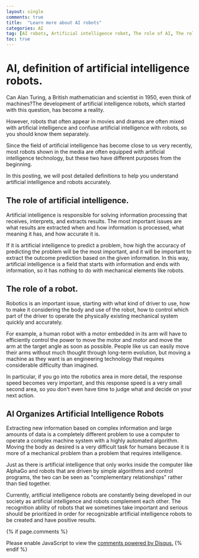 ```yaml
---
layout: single
comments: true
title:  "Learn more about AI robots"
categories: AI
tag: [AI robots, Artificial intelligence robot, The role of AI, The role of a robot, Definition of artificial intelligence]
toc: true
---
```




# AI, definition of artificial intelligence robots.

Can Alan Turing, a British mathematician and scientist in 1950, even think of machines?The development of artificial intelligence robots, which started with this question, has become a reality.

However, robots that often appear in movies and dramas are often mixed with artificial intelligence and confuse artificial intelligence with robots, so you should know them separately.

Since the field of artificial intelligence has become close to us very recently, most robots shown in the media are often equipped with artificial intelligence technology, but these two have different purposes from the beginning.

In this posting, we will post detailed definitions to help you understand artificial intelligence and robots accurately.


## The role of artificial intelligence.

Artificial intelligence is responsible for solving information processing that receives, interprets, and extracts results. The most important issues are what results are extracted when and how information is processed, what meaning it has, and how accurate it is.

If it is artificial intelligence to predict a problem, how high the accuracy of predicting the problem will be the most important, and it will be important to extract the outcome prediction based on the given information. In this way, artificial intelligence is a field that starts with information and ends with information, so it has nothing to do with mechanical elements like robots.


## The role of a robot.

Robotics is an important issue, starting with what kind of driver to use, how to make it considering the body and use of the robot, how to control which part of the driver to operate the physically existing mechanical system quickly and accurately.

For example, a human robot with a motor embedded in its arm will have to efficiently control the power to move the motor and motor and move the arm at the target angle as soon as possible. People like us can easily move their arms without much thought through long-term evolution, but moving a machine as they want is an engineering technology that requires considerable difficulty than imagined.

In particular, if you go into the robotics area in more detail, the response speed becomes very important, and this response speed is a very small second area, so you don't even have time to judge what and decide on your next action.


## AI Organizes Artificial Intelligence Robots

Extracting new information based on complex information and large amounts of data is a completely different problem to use a computer to operate a complex machine system with a highly automated algorithm. Moving the body as desired is a very difficult task for humans because it is more of a mechanical problem than a problem that requires intelligence.

Just as there is artificial intelligence that only works inside the computer like AlphaGo and robots that are driven by simple algorithms and control programs, the two can be seen as "complementary relationships" rather than tied together.

Currently, artificial intelligence robots are constantly being developed in our society as artificial intelligence and robots complement each other. The recognition ability of robots that we sometimes take important and serious should be prioritized in order for recognizable artificial intelligence robots to be created and have positive results.



{% if page.comments %}
<div id="disqus_thread"></div>
<script>
    /**
    *  RECOMMENDED CONFIGURATION VARIABLES: EDIT AND UNCOMMENT THE SECTION BELOW TO INSERT DYNAMIC VALUES FROM YOUR PLATFORM OR CMS.
    *  LEARN WHY DEFINING THESE VARIABLES IS IMPORTANT: https://disqus.com/admin/universalcode/#configuration-variables    */
    
    var disqus_config = function () {
    this.page.url = "{{ page.url | absolute_url }};";  // Replace PAGE_URL with your page's canonical URL variable
    this.page.identifier = "{{ page.id }}";; // Replace PAGE_IDENTIFIER with your page's unique identifier variable
    };
    
    (function() { // DON'T EDIT BELOW THIS LINE
    var d = document, s = d.createElement('script');
    s.src = 'https://alphafaceblog.disqus.com/embed.js';
    s.setAttribute('data-timestamp', +new Date());
    (d.head || d.body).appendChild(s);
    })();
</script>
<noscript>Please enable JavaScript to view the <a href="https://disqus.com/?ref_noscript">comments powered by Disqus.</a></noscript>
{% endif %}